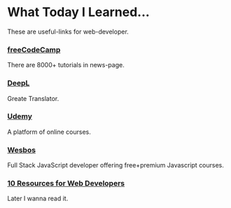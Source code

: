 # What Today I Learned...
These are useful-links for web-developer.

### [freeCodeCamp](https://www.freecodecamp.org/)
There are 8000+ tutorials in news-page.

### [DeepL](https://www.deepl.com/ja/translator)
Greate Translator.

### [Udemy](https://www.udemy.com/)
A platform of online courses.

### [Wesbos](https://wesbos.com/)
Full Stack JavaScript developer offering free+premium Javascript courses.

### [10 Resources for Web Developers](https://dev.to/yigitsr/10-resources-for-web-developers-46g7)
Later I wanna read it.
